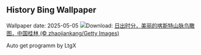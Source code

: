 ## History Bing Wallpaper
Wallpaper date: 2025-05-05
![](https://www.bing.com/th?id=OHR.BeginningofSummer25Y_ZH-CN2000519236_UHD.jpg&w=1000)Download: [日出时分，美丽的喀斯特山脉鸟瞰图，中国桂林 (© zhaojiankang/Getty Images)](https://www.bing.com/th?id=OHR.BeginningofSummer25Y_ZH-CN2000519236_UHD.jpg)

Auto get programm by LtgX
